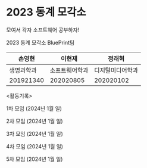 # 2023 동계 모각소
모여서 각자 소프트웨어 공부하자!

2023 동계 모각소 BluePrint팀

|손영현|이현제|정래혁|
|---|---|---|
|생명과학과|소프트웨어학과|디지털미디어학과|
|201921340|202020805|202020102|

<활동기록>

1차 모임 (2024년 1월 일)

2차 모임 (2024년 1월 일)

3차 모임 (2024년 1월 일) 

4차 모임 (2024년 1월 일)

5차 모임 (2024년 1월 일)
